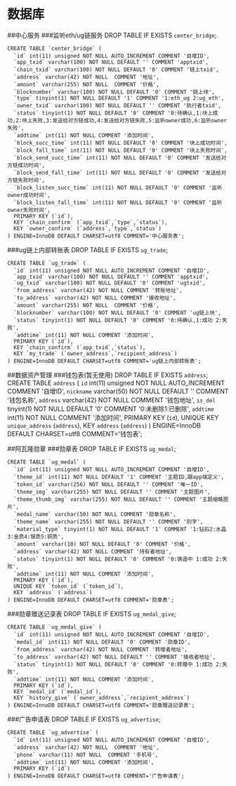 # 数据库
##中心服务
###监听eth/ug链服务
    DROP TABLE IF EXISTS `center_bridge`;
    
    CREATE TABLE `center_bridge` (
      `id` int(11) unsigned NOT NULL AUTO_INCREMENT COMMENT '自增ID',
      `app_txid` varchar(100) NOT NULL DEFAULT '' COMMENT 'apptxid',
      `chain_txid` varchar(100) NOT NULL DEFAULT '0' COMMENT '链上txid',
      `address` varchar(42) NOT NULL  COMMENT '地址',
      `amount` varchar(255) NOT NULL  COMMENT '价格',
      `blocknumber` varchar(100) NOT NULL DEFAULT '0' COMMENT '链上块',
      `type` tinyint(1) NOT NULL DEFAULT '1' COMMENT '1:eth_ug 2:ug_eth',
      `owner_txid` varchar(100) NOT NULL DEFAULT '' COMMENT '执行者txid',
      `status` tinyint(1) NOT NULL DEFAULT '0' COMMENT '0:待确认,1:块上成功,2:块上失败,3:发送给对方链成功,4:发送给对方链失败,5:监听owner成功,6:监听owner失败',
      `addtime` int(11) NOT NULL COMMENT '添加时间',
      `block_succ_time` int(11) NOT NULL DEFAULT '0' COMMENT '块上成功时间',
      `block_fall_time` int(11) NOT NULL DEFAULT '0' COMMENT '块上失败时间',
      `block_send_succ_time` int(11) NOT NULL DEFAULT '0' COMMENT '发送给对方链成功时间',
      `block_send_fall_time` int(11) NOT NULL DEFAULT '0' COMMENT '发送给对方链失败时间',
      `block_listen_succ_time` int(11) NOT NULL DEFAULT '0' COMMENT '监听owner成功时间',
      `block_listen_fall_time` int(11) NOT NULL DEFAULT '0' COMMENT '监听owner失败时间',
      PRIMARY KEY (`id`),
      KEY `chain_confirm` (`app_txid`,`type`,`status`),
      KEY `owner_confirm` (`address`,`type`,`status`)
    ) ENGINE=InnoDB DEFAULT CHARSET=utf8 COMMENT='中心服务表';
    
###ug链上内部转账表
    DROP TABLE IF EXISTS `ug_trade`;
    
    CREATE TABLE `ug_trade` (
      `id` int(11) unsigned NOT NULL AUTO_INCREMENT COMMENT '自增ID',
      `app_txid` varchar(100) NOT NULL DEFAULT '' COMMENT 'apptxid',
      `ug_txid` varchar(100) NOT NULL DEFAULT '0' COMMENT 'ugtxid',
      `from_address` varchar(42) NOT NULL COMMENT '转账地址',
      `to_address` varchar(42) NOT NULL COMMENT '接收地址',
      `amount` varchar(255) NOT NULL  COMMENT '价格',
      `blocknumber` varchar(100) NOT NULL DEFAULT '0' COMMENT 'ug链上块',
      `status` tinyint(1) NOT NULL DEFAULT '0' COMMENT '0:待确认,1:成功 2:失败',
      `addtime` int(11) NOT NULL COMMENT '添加时间',
      PRIMARY KEY (`id`),
      KEY `chain_confirm` (`app_txid`,`status`),
      KEY `my_trade` (`owner_address`,`recipient_address`)
    ) ENGINE=InnoDB DEFAULT CHARSET=utf8 COMMENT='ug链上内部转账表';
   
##数据资产管理
###钱包表(暂无使用)
    DROP TABLE IF EXISTS `address`;
    CREATE TABLE `address` (
      `id` int(11) unsigned NOT NULL AUTO_INCREMENT COMMENT '自增ID',
      `nickname` varchar(50) NOT NULL DEFAULT '' COMMENT '钱包名称',
      `address` varchar(42) NOT NULL COMMENT '钱包地址',
      `is_del` tinyint(1) NOT NULL DEFAULT '0' COMMENT '0:未删除1:已删除',
      `addtime` int(11) NOT NULL COMMENT '添加时间',
      PRIMARY KEY (`id`),
      UNIQUE KEY `unique_address` (`address`),
      KEY `address` (`address`)
    ) ENGINE=InnoDB DEFAULT CHARSET=utf8 COMMENT='钱包表';

##阿瓦隆勋章
###勋章表
    DROP TABLE IF EXISTS `ug_medal`;
    
    CREATE TABLE `ug_medal` (
      `id` int(11) unsigned NOT NULL AUTO_INCREMENT COMMENT '自增ID',
      `theme_id` int(11) NOT NULL DEFAULT '1' COMMENT '主题ID,跟app端定义',
      `token_id` varchar(256) NOT NULL DEFAULT '' COMMENT '唯一ID',
      `theme_img` varchar(255) NOT NULL DEFAULT '' COMMENT '主题图片',
      `theme_thumb_img` varchar(255) NOT NULL DEFAULT '' COMMENT '主题缩略图片',
      `medal_name` varchar(50) NOT NULL COMMENT '勋章名称',
      `theme_name` varchar(255) NOT NULL DEFAULT '' COMMENT '刻字',
      `material_type` tinyint(1) NOT NULL DEFAULT '1' COMMENT '1:钻石2:水晶3:金质4:银质5:铜质',
      `amount` varchar(10) NOT NULL DEFAULT '0' COMMENT '价格',
      `address` varchar(42) NOT NULL COMMENT '持有者地址',
      `status` tinyint(1) NOT NULL DEFAULT '0' COMMENT '0:铸造中 1:成功 2:失败',
      `addtime` int(11) NOT NULL COMMENT '添加时间',
      PRIMARY KEY (`id`),
      UNIQUE KEY `token_id` (`token_id`),
      KEY `address` (`address`)
    ) ENGINE=InnoDB DEFAULT CHARSET=utf8 COMMENT='勋章表';
###勋章赠送记录表
    DROP TABLE IF EXISTS `ug_medal_give`;
    
    CREATE TABLE `ug_medal_give` (
      `id` int(11) unsigned NOT NULL AUTO_INCREMENT COMMENT '自增ID',
      `medal_id` int(11) NOT NULL DEFAULT '0' COMMENT '勋章ID',
      `from_address` varchar(42) NOT NULL COMMENT '转增者地址',
      `to_address` varchar(42) NOT NULL DEFAULT '' COMMENT '接收者地址',
      `status` tinyint(1) NOT NULL DEFAULT '0' COMMENT '0:转赠中 1:成功 2:失败',
      `addtime` int(11) NOT NULL COMMENT '添加时间',
      PRIMARY KEY (`id`),
      KEY `medal_id` (`medal_id`),
      KEY `history_give` (`owner_address`,`recipient_address`)
    ) ENGINE=InnoDB DEFAULT CHARSET=utf8 COMMENT='勋章赠送记录表';

###广告申请表
    DROP TABLE IF EXISTS `ug_advertise`;
    
    CREATE TABLE `ug_advertise` (
      `id` int(11) unsigned NOT NULL AUTO_INCREMENT COMMENT '自增ID',
      `address` varchar(42) NOT NULL  COMMENT '地址',
      `phone` varchar(11) NOT NULL  COMMENT '手机号',
      `addtime` int(11) NOT NULL COMMENT '添加时间',
      PRIMARY KEY (`id`)
    ) ENGINE=InnoDB DEFAULT CHARSET=utf8 COMMENT='广告申请表';